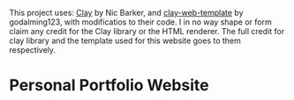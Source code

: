 This project uses: [Clay](https://github.com/nicbarker/clay) by Nic Barker, and [clay-web-template](https://github.com/godalming123/clay-web-template) by godalming123, with modificatios to their code. I in no way shape or form claim any credit for the Clay library or the HTML renderer.
The full credit for clay library and the template used for this website goes to them respectively.

# Personal Portfolio Website
